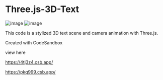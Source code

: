 
# Three.js-3D-Text

![image](https://github.com/Imagineer99/Three.js-3D-Text/assets/130007945/c926f184-3233-4a54-81c1-34912a355bbf)
![image](https://github.com/Imagineer99/Three.js-3D-Text/assets/130007945/2a667e15-e706-4536-8105-0e7c0d800cad)


This code is a stylized 3D text scene and camera animation with Three.js.

Created with CodeSandbox

view here 

https://4tj3z4.csb.app/

https://pkq999.csb.app/

